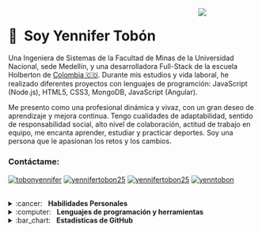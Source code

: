 <img src="https://lh3.googleusercontent.com/vKJ5SBt3fyTyrZ2BRJn4eyycxgnfZ6UqbyWyftyZcl--64DPxzRh9r4sYjGoRbUeR8xa_BGQUdNv_OL-I70h_mVDt6yf0bVJxecRREqozzUKMM9M4kwWLeYBZd3R6eZ0b6MGIqkdnsg0y4mv5TT9yEf0EmNRDFy-H8H0vjvq-wGwIwADhxWNtAJaHcDcq1OhtrQT7lkXX5eIeF2sIU7MzI14HfHMAYCHpXi7kF16uobv3NpMvYq1YIRN3B1pybDr2Gk3Y7iIeV63bKtBIRTZqy-t0q88cQdQ4lpGC31lm2HLDSQ1S1rrW4km-WEA-6Afv6Nhvy_vyWDr2E9o3M2Vfjph1B5sRN_ZCcuhiJ5Bz85Hv0-NkfbfGQp9bBbYkhYSLjgTEy2w8rsQqpg4m6CVMtkUQzDpVVgoLZHlLGFuybGTK_AALPLD5J7hODneDzUl2WxVceA28Pse7yVaYwbDloa6fuzPQJ6Qv6qiVgYRJOUWHX0hrbJyr0X7svuWDERQSgzDySRj_HZRRVvqDjlqZbfE4n81oaedxLh3uZ5KWifYZNBQEV9lrEM4tj7k-RretcM8l_VhuLtnXfO3yXR35ePOIXTVIIovEnMH_WMvNhiy2s7UucfLWLs2sEi2QUyPQr1h2giOkkQYYPg0IVryJ5blvjpoP_Z-WlQ7od3YKXbNMUzP5Q-jLKA-=w99-h135-no?authuser=1" width="120" align="right" hspace="0" />

👋 &nbsp;Soy Yennifer Tobón
======

Una Ingeniera de Sistemas de la Facultad de Minas de la Universidad Nacional, sede Medellín, y una desarrolladora Full-Stack de la escuela Holberton de [Colombia 🇨🇴](https://www.google.com/maps/place/Colombia/@4,-72z/). Durante mis estudios y vida laboral, he realizado diferentes proyectos con lenguajes de programción: JavaScript (Node.js), HTML5, CSS3, MongoDB, JavaScript (Angular). 

Me presento como una profesional dinámica y vivaz, con un gran deseo de aprendizaje y mejora continua. Tengo cualidades de adaptabilidad, sentido de responsabilidad social, alto nivel de colaboración, actitud de trabajo en equipo, me encanta aprender, estudiar y practicar deportes. Soy una persona que le apasionan los retos y los cambios. 

<h3 align="left">Contáctame:</h3>
<p align="left">
<a href="https://twitter.com/tobonyennifer" target="blank"><img align="center" src="https://cdn.jsdelivr.net/npm/simple-icons@3.0.1/icons/twitter.svg" alt="tobonyennifer" height="30" width="40" /></a>
<a href="https://linkedin.com/in/yennifertobon25" target="blank"><img align="center" src="https://cdn.jsdelivr.net/npm/simple-icons@3.0.1/icons/linkedin.svg" alt="yennifertobon25" height="30" width="40" /></a>
<a href="https://fb.com/yennifertobon25" target="blank"><img align="center" src="https://cdn.jsdelivr.net/npm/simple-icons@3.0.1/icons/facebook.svg" alt="yennifertobon25" height="30" width="40" /></a>
<a href="https://instagram.com/yenntobon" target="blank"><img align="center" src="https://cdn.jsdelivr.net/npm/simple-icons@3.0.1/icons/instagram.svg" alt="yenntobon" height="30" width="40" /></a>
</p>
<br/>

<details>
	<summary>:cancer:&nbsp;&nbsp;&nbsp;<b>Habilidades Personales</b></summary>
	<br/>
	<p align="left">
		<table  FRAME="none" RULES="none">
			<tr>
				<td><img src="https://cdn2.iconfinder.com/data/icons/teacher-outline/512/N_F009_08_TeacherArtboard_1_copy_3-512.png" alt="comuniacion" width="40" height="40"/></td>
				<td><h5>Comunicación</h5></td>
			</tr>
			<tr>
				<td><img src="https://cdn2.iconfinder.com/data/icons/entrepreneur-solid-high-risk-high-return/512/Teamwork-512.png" alt="TrabajoEquipo" width="40" height="40"/></td>
				<td><h5>Trabajo en equipo</h5></td>
			</tr>
			<tr>
				<td><img src="https://cdn3.iconfinder.com/data/icons/e-learning-outline-distance-education/512/E-learning_flexible_place-512.png" alt="adaptabilidad" width="40" height="40"/></td>
				<td><h5>Adaptabilidad</h5></td>
			</tr>
			<tr>
				<td><img src="https://cdn4.iconfinder.com/data/icons/business-solid-the-capitalism/64/Brainstorm-512.png" alt="creatividad" width="40" height="40"/></td>
				<td><h5>Creatividad</h5></td>
			</tr>
			<tr>
				<td><img src="https://cdn2.iconfinder.com/data/icons/knowledge-education-outline/512/N_F009_09_TalkingArtboard_1-512.png" alt="PensamientoSistemativo" width="40" height="40"/></td>
				<td><h5>Pensamiento Sistematico</h5></td>
			</tr>
		</table>
	</p>
</details>

<details>
	<summary>:computer:&nbsp;&nbsp;&nbsp;<b>Lenguajes de programación y herramientas</b></summary>
	<br/>
	<p align="left">
		<h5>Lenguajes de programación</h5><hr width=40%  align="left">
		<a href="https://developer.mozilla.org/en-US/docs/Web/JavaScript" target="_blank"> <img src="https://raw.githubusercontent.com/devicons/devicon/master/icons/javascript/javascript-original.svg" alt="javascript" width="40" height="40"/> </a>
		<a href="https://www.typescriptlang.org/" target="_blank"> <img src="https://raw.githubusercontent.com/devicons/devicon/master/icons/typescript/typescript-original.svg" alt="typescript" width="40" height="40"/> </a>
	</p>
	<p align="left">
		<h5>Desarrollo Front-End</h5><hr width=40%  align="left">
		<a href="https://angular.io" target="_blank"> <img src="https://raw.githubusercontent.com/devicons/devicon/master/icons/angularjs/angularjs-original-wordmark.svg" alt="angularjs" width="40" height="40"/> </a>
		<a href="https://getbootstrap.com" target="_blank"> <img src="https://raw.githubusercontent.com/devicons/devicon/master/icons/bootstrap/bootstrap-plain-wordmark.svg" alt="bootstrap" width="40" height="40"/> </a>
		<a href="https://www.w3.org/html/" target="_blank"> <img src="https://raw.githubusercontent.com/devicons/devicon/master/icons/html5/html5-original-wordmark.svg" alt="html5" width="40" height="40"/> </a>
		<a href="https://www.w3schools.com/css/" target="_blank"> <img src="https://raw.githubusercontent.com/devicons/devicon/master/icons/css3/css3-original-wordmark.svg" alt="css3" width="40" height="40"/> </a>
	</p>
	<p align="left"> 
		<h5>Desarrollo Back-End</h5><hr width=40%  align="left">
		<a href="https://nodejs.org" target="_blank"> <img src="https://raw.githubusercontent.com/devicons/devicon/master/icons/nodejs/nodejs-original-wordmark.svg" alt="nodejs" width="40" height="40"/> </a>
	</p>
	<p align="left"> 
		<h5>Bases de datos</h5><hr width=40%  align="left">
		<a href="https://www.mongodb.com/" target="_blank"> <img src="https://raw.githubusercontent.com/devicons/devicon/master/icons/mongodb/mongodb-original-wordmark.svg" alt="mongodb" width="40" height="40"/> </a>
		<a href="https://www.mysql.com/" target="_blank"> <img src="https://raw.githubusercontent.com/devicons/devicon/master/icons/mysql/mysql-original-wordmark.svg" alt="mysql" width="40" height="40"/> </a>
	</p>
	<p align="left"> 
		<h5>Otros</h5><hr width=40%  align="left">
		<a href="https://www.gnu.org/software/bash/" target="_blank"> <img src="https://www.vectorlogo.zone/logos/gnu_bash/gnu_bash-icon.svg" alt="bash" width="40" height="40"/> </a> </a>
		<a href="https://git-scm.com/" target="_blank"> <img src="https://www.vectorlogo.zone/logos/git-scm/git-scm-icon.svg" alt="git" width="40" height="40"/> </a>
		<a href="https://www.linux.org/" target="_blank"> <img src="https://raw.githubusercontent.com/devicons/devicon/master/icons/linux/linux-original.svg" alt="linux" width="40" height="40"/> </a>
	</p>
</details>

<details>
  <summary>:bar_chart:&nbsp;&nbsp;&nbsp;<b>Estadísticas de GitHub</b></summary>
	<br/>
  <p><img align="left" src="https://github-readme-stats.vercel.app/api/top-langs?username=yennifertobon&show_icons=true&locale=en&layout=compact" alt="yennifertobon" /></p>

  <p>&nbsp;<img align="center" src="https://github-readme-stats.vercel.app/api?username=yennifertobon&show_icons=true&locale=en" alt="yennifertobon" /></p>

  <p><img align="center" src="https://github-readme-streak-stats.herokuapp.com/?user=yennifertobon&" alt="yennifertobon" /></p>
</details>
